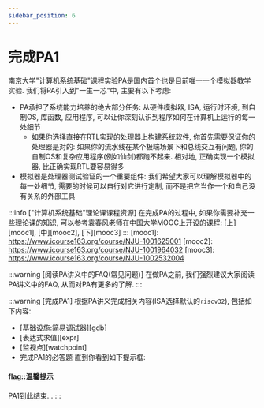 ```yaml
---
sidebar_position: 6
---
```

# 完成PA1

南京大学"计算机系统基础"课程实验PA是国内首个也是目前唯一一个模拟器教学实验.
我们将PA引入到"一生一芯"中, 主要有以下考虑:
* PA承担了系统能力培养的绝大部分任务:
  从硬件模拟器, ISA, 运行时环境, 到自制OS, 库函数, 应用程序,
  可以让你深刻认识到程序如何在计算机上运行的每一处细节
  * 如果你选择直接在RTL实现的处理器上构建系统软件, 你首先需要保证你的处理器是对的:
    如果你的流水线在某个极端场景下和总线交互有问题, 你的自制OS和复杂应用程序(例如仙剑)都跑不起来.
    相对地, 正确实现一个模拟器, 比正确实现RTL要容易得多
* 模拟器是处理器测试验证的一个重要组件:
  我们希望大家可以理解模拟器中的每一处细节, 需要的时候可以自行对它进行定制,
  而不是把它当作一个和自己没有关系的外部工具


:::info
["计算机系统基础"理论课课程资源]
在完成PA的过程中, 如果你需要补充一些理论课的知识,
可以参考袁春风老师在中国大学MOOC上开设的课程: [上][mooc1], [中][mooc2], [下][mooc3]
:::
[mooc1]: https://www.icourse163.org/course/NJU-1001625001
[mooc2]: https://www.icourse163.org/course/NJU-1001964032
[mooc3]: https://www.icourse163.org/course/NJU-1002532004

:::warning
[阅读PA讲义中的FAQ(常见问题)]
在做PA之前, 我们强烈建议大家阅读PA讲义中的FAQ, 从而对PA有更多的了解.
:::

<!-- [PA讲义中的FAQ][PA FAQ]
[PA FAQ]: ../../ics-pa/FAQ.html -->

:::warning
[完成PA1]
根据PA讲义完成相关内容(ISA选择默认的`riscv32`), 包括如下内容:
* [基础设施:简易调试器][gdb]
* [表达式求值][expr]
* [监视点][watchpoint]
* 完成PA1的必答题
直到你看到如下提示框:
#### flag::温馨提示
PA1到此结束...
:::
<!-- https://github.com/oscc-web/ysyx-docs-content/issues/32 -->
<!-- [gdb]: ../../ics-pa/1.4.md
[expr]: ../../ics-pa/1.5.html
[watchpoint]: ../../ics-pa/1.6.html -->
